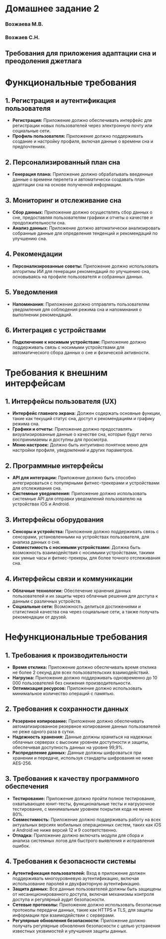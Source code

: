 # Домашнее задание 2

### Возжаева М.В.
### Возжаев С.Н.

## Требования для приложения адаптации сна и преодоления джетлага

# Функциональные требования

## 1. Регистрация и аутентификация пользователя
- **Регистрация:** Приложение должно обеспечивать интерфейс для регистрации новых пользователей через электронную почту или социальные сети.
- **Профиль пользователя:** Приложение должно поддерживать создание и настройку профиля, включая данные о времени сна и предпочтениях.

## 2. Персонализированный план сна
- **Генерация плана:** Приложение должно обрабатывать введенные данные о времени перелета и автоматически создавать план адаптации сна на основе полученной информации.

## 3. Мониторинг и отслеживание сна
- **Сбор данных:** Приложение должно осуществлять сбор данных о сне, предоставляя пользователям графики и отчеты о качестве и продолжительности сна.
- **Анализ данных:** Приложение должно автоматически анализировать собранные данные для определения тенденций и рекомендаций по улучшению сна.

## 4. Рекомендации
- **Персонализированные советы:** Приложение должно использовать алгоритмы ИИ для генерации рекомендаций по улучшению сна, основываясь на профиле пользователя и собранных данных.

## 5. Уведомления
- **Напоминания:** Приложение должно отправлять пользователям уведомления для соблюдения режима сна и напоминания о выполнении рекомендаций.

## 6. Интеграция с устройствами
- **Подключение к носимым устройствам:** Приложение должно поддерживать связь с носимыми устройствами для автоматического сбора данных о сне и физической активности.

# Требования к внешним интерфейсам

## 1. Интерфейсы пользователя (UX)
- **Интерфейс главного экрана:** Должен содержать основные функции, такие как текущий статус сна, доступ к рекомендациям и графику режима сна.
- **Графики и отчеты:** Приложение должно предоставлять визуализированные данные о качестве сна, которые будут легко воспринимаемы и доступны для просмотра.
- **Меню настроек:** Должно быть интуитивно понятное меню для настройки профиля, уведомлений и других параметров.

## 2. Программные интерфейсы
- **API для интеграции:** Приложение должно быть способно интегрироваться с популярными фитнес-трекерами и устройствами для отслеживания сна.
- **Системные уведомления:** Приложение должно использовать системные API для отправки уведомлений пользователю на устройствах iOS и Android.

## 3. Интерфейсы оборудования
- **Сенсоры и устройства:** Приложение должно поддерживать связь с сенсорами, установленными на устройствах пользователя, для анализа данных о сне.
- **Совместимость с носимыми устройствами:** Должна быть возможность взаимодействия с носимыми устройствами, такими как умные часы и фитнес-трекеры, для более точного отслеживания сна.

## 4. Интерфейсы связи и коммуникации
- **Облачные технологии:** Обеспечение хранения данных пользователей и их защиты через облачные решения для доступа к данным с различных устройств.
- **Социальные сети:** Возможность делиться достижениями и статистикой качества сна через социальные сети, а также получать рекомендации от друзей.

# Нефункциональные требования

## 1. Требования к производительности
- **Время отклика:** Приложение должно обеспечивать время отклика не более 2 секунд для всех пользовательских взаимодействий.
- **Нагрузка:** Приложение должно поддерживать одновременно до 10 000 пользователей без снижения производительности.
- **Оптимизация ресурсов:** Приложение должно использовать минимальное количество операций с памятью.

## 2. Требования к сохранности данных
- **Резервное копирование:** Приложение должно обеспечивать автоматизированное резервное копирование данных пользователей не реже одного раза в сутки.
- **Надежность хранения:** Данные должны храниться на надежных облачных серверах с высоким уровнем доступности и защиты, обеспечивая доступность данных на уровне 99,9%.
- **Распределение данных:** Данные должны шифроваться при хранении и передаче, используя стандарты шифрования не ниже AES-256.

## 3. Требования к качеству программного обеспечения
- **Тестирование:** Приложение должно пройти полное тестирование, охватывающее юнит-тесты, функциональные тесты и нагрузочное тестирование, с минимальным уровнем покрытия кода не менее 80%.
- **Совместимость:** Приложение должно поддерживать работу на всех актуальных версиях мобильных операционных систем, таких как iOS и Android не ниже версий 12 и 9 соответственно.
- **Отладка:** Приложение должно включать модули для сбора и анализа системных логов для быстрого выявления и исправления ошибок.

## 4. Требования к безопасности системы
- **Аутентификация пользователей:** Вход в приложение должен поддерживать многоуровневую аутентификацию, включая использование паролей и двухфакторную аутентификацию.
- **Защита данных:** Все данные пользователей должны быть защищены от несанкционированного доступа, включая механизмы контроля доступа и регулярный аудит безопасности.
- **Сетевые протоколы:** Приложение должно использовать безопасные протоколы передачи данных, такие как HTTPS и TLS, для защиты информации при взаимодействии с серверами.
- **Регулярные обновления безопасности:** Приложение должно получать регулярные обновления безопасности с целью устранения известных уязвимостей и улучшения защиты данных.
